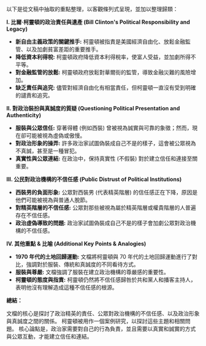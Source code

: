以下是從文稿中抽取的重點整理，以客觀條列式呈現，並加以整理歸類：

**I. 比爾·柯靈頓的政治責任與遺產 (Bill Clinton's Political Responsibility and Legacy)**

*   **新自由主義政策的關鍵推手:** 柯靈頓被指責是美國經濟自由化、放鬆金融監管、以及加劇貧富差距的重要推手。
*   **降低資本利得稅:** 柯靈頓政府降低資本利得稅率，使富人受益，並加劇所得不平等。
*   **對金融監管的放鬆:** 柯靈頓政府放鬆對華爾街的監管，導致金融災難的風險增加。
*   **缺乏責任與追究:** 儘管對經濟自由化有相當責任，但柯靈頓一直沒有受到明確的譴責和追究。

**II. 對政治裝扮與真誠度的質疑 (Questioning Political Presentation and Authenticity)**

*   **服裝與公眾信任:** 穿著得體 (例如西裝) 曾被視為誠實與可靠的象徵；然而，現在卻可能被視為虛偽或傲慢。
*   **對政治形象的操弄:** 許多政治家試圖偽裝成自己不是的樣子，這會被公眾視為不真誠，甚至是一種冒犯。
*   **真實性與公眾連結:** 在政治中，保持真實性 (不假裝) 對於建立信任和連接至關重要。

**III. 公民對政治機構的不信任感 (Public Distrust of Political Institutions)**

*   **西裝男的負面形象:** 公眾對西裝男 (代表精英階層) 的信任感正在下降，原因是他們可能被視為與普通人脫節。
*   **對精英階層的不信任感:** 公眾對那些被視為屬於精英階層或權貴階層的人普遍存在不信任感。
*   **政治虛偽導致的問題:** 政治家試圖偽裝成自己不是的樣子會加劇公眾對政治機構的不信任感。

**IV. 其他重點 & 比喻 (Additional Key Points & Analogies)**

*   **1970 年代的土地回歸運動:** 文檔將柯靈頓與 70 年代的土地回歸運動進行了對比，強調對於服裝、傳統和真誠度的不同看待方式。
*   **服裝與尊嚴:** 文檔強調了服裝在建立政治機構的尊嚴感的重要性。
*   **柯靈頓的態度與指責:** 柯靈頓仍然將不信任感歸咎於共和黨人和播客主持人，表明他沒有理解造成這種不信任感的根源。

**總結：**

文檔的核心是探討了政治精英的責任、公眾對政治機構的不信任感、以及政治形象與真誠度之間的關係。 柯靈頓被用作一個案例研究，以探討這些主題和相關問題。 核心論點是，政治家需要對自己的行為負責，並且需要以真實和誠實的方式與公眾互動，才能建立信任和連結。